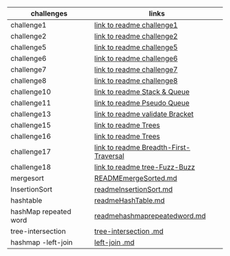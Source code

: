 | challenges            | links                                                        |
|-----------------------|--------------------------------------------------------------|
| challenge1            | [link to readme challenge1](READMEcc1.md)                    |
| challenge2            | [link to readme challenge2](READMEcc2.md)                    |
| challenge5            | [link to readme challenge5](readmecc5.md)                    |
| challenge6            | [link to readme challenge6](readmecc6.md)                    |
| challenge7            | [link to readme challenge7](readmecc7.md)                    |
| challenge8            | [link to readme challenge8](README8.md)                      |
| challenge10           | [link to readme Stack & Queue](ReadmeDS.md)                  |
| challenge11           | [link to readme Pseudo Queue](ReadmePS.md)                   |   
| challenge13           | [link to readme validate Bracket](README13.md)               |
| challenge15           | [link to readme Trees](README15.md)                          |
| challenge16           | [link to readme Trees](README16.md)                          |
| challenge17           | [link to readme Breadth-First-Traversal](README17.md)        |
| challenge18           | [link to readme tree-Fuzz-Buzz](README18.md)                 |
| mergesort             | [READMEmergeSorted.md](READMEmergeSorted.md)                 |
| InsertionSort         | [readmeInsertionSort.md](readmeInsertionSort.md)             |
| hashtable             | [readmeHashTable.md](readmeHashTable.md)                     |
| hashMap repeated word | [readmehashmaprepeatedword.md](readmehashmaprepeatedword.md) |
| tree-intersection     | [tree-intersection .md](tree-intersection.md)                |
| hashmap -left-join    | [left-join  .md](left-join.md)                               |





